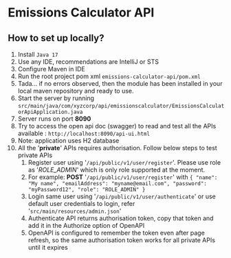 #  Emissions Calculator API


## How to set up locally?

1. Install `Java 17`
2. Use any IDE, recommendations are IntelliJ or STS
3. Configure Maven in IDE
4. Run the root project pom xml `emissions-calculator-api/pom.xml`
5. Tada... if no errors observed, then the module has been installed in your local maven repository and ready to use.
6. Start the server by running `src/main/java/com/xyzcorp/api/emissionscalculator/EmissionsCalculatorApiApplication.java`
7. Server runs on port **8090**
8. Try to access the open api doc (swagger) to read and test all the APIs available : `http://localhost:8090/api-ui.html`
9. Note: application uses H2 database
10. All the '**private**' APIs requires authorisation. Follow below steps to test private APIs
    1. Register user using '`/api/public/v1/user/register`'. Please use role as '_ROLE_ADMIN_' which is only role supported at the moment.
    2. For example: **POST** '`/api/public/v1/user/register`' with `{
"name": "My name",
"emailAddress": "myname@email.com",
"password": "myPassword12",
"role": "ROLE_ADMIN"
}`
    2. Login same user using '`/api/public/v1/user/authenticate`' or use default user credentials to login, refer '`src/main/resources/admin.json`'
    3. Authenticate API returns authorisation token, copy that token and add it in the Authorize option of OpenAPI
    4. OpenAPI is configured to remember the token even after page refresh, so the same authorisation token works for all private APIs until it expires
